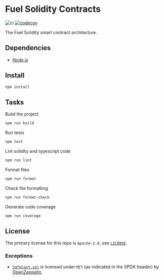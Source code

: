 # Fuel Solidity Contracts

<!-- Disable markdownlint for long lines. -->
<!-- markdownlint-disable-file MD013 -->

![ci](https://github.com/fuellabs/fuel-sol/workflows/Node.js%20Tests%20and%20Coverage/badge.svg?branch=master)
[![codecov](https://codecov.io/gh/fuellabs/fuel-sol/branch/master/graph/badge.svg?token=FVXeaaBA3d)](https://codecov.io/gh/fuellabs/fuel-sol)

The Fuel Solidity smart contract architecture.

## Dependencies

- [Node.js](https://nodejs.org/en/blog/release/v14.0.0/)

## Install

```sh
npm install
```

## Tasks

Build the project

```sh
npm run build
```

Run tests

```sh
npm test
```

Lint solidity and typescript code

```sh
npm run lint
```

Format files 

```sh
npm run format
```

Check file formatting

```sh
npm run format-check
```

Generate code coverage

```sh
npm run coverage
```

## License

The primary license for this repo is `Apache-2.0`, see [`LICENSE`](./LICENSE).

### Exceptions

- [`SafeCast.sol`](./contracts/utils/SafeCast.sol) is licensed under `MIT` (as indicated in the SPDX header) by [OpenZeppelin](https://github.com/OpenZeppelin/openzeppelin-contracts).
